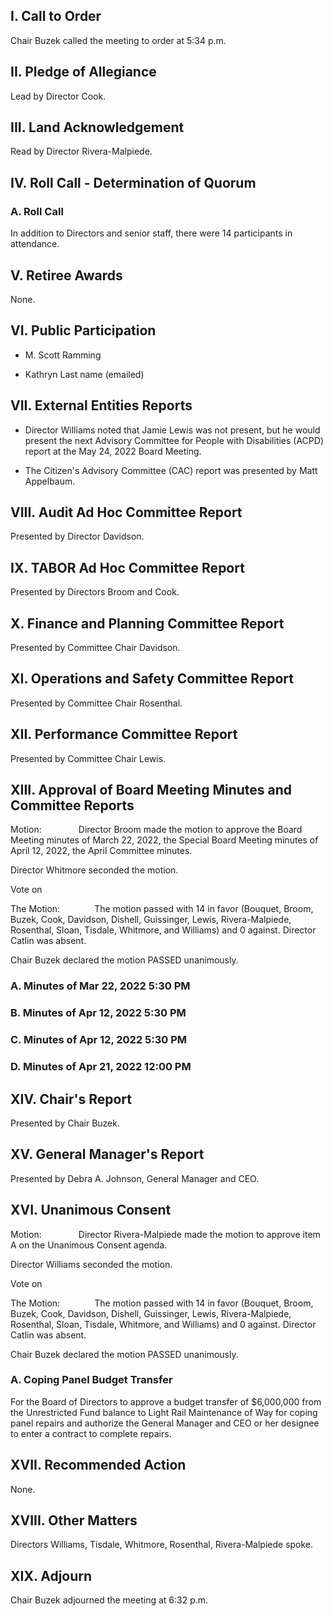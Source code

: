 ## I. Call to Order

Chair Buzek called the meeting to order at 5:34 p.m.

## II. Pledge of Allegiance

Lead by Director Cook.

## III. Land Acknowledgement

Read by Director Rivera-Malpiede.

## IV. Roll Call - Determination of Quorum

### A. Roll Call

In addition to Directors and senior staff, there were 14 participants in attendance.

## V. Retiree Awards

None.

## VI. Public Participation

- M. Scott Ramming

- Kathryn Last name (emailed)

## VII. External Entities Reports

- Director Williams noted that Jamie Lewis was not present, but he would present the next Advisory Committee for People with Disabilities (ACPD) report at the May 24, 2022 Board Meeting.

- The Citizen's Advisory Committee (CAC) report was presented by Matt Appelbaum.

## VIII. Audit Ad Hoc Committee Report

Presented by Director Davidson.

## IX. TABOR Ad Hoc Committee Report

Presented by Directors Broom and Cook.

## X. Finance and Planning Committee Report

Presented by Committee Chair Davidson.

## XI. Operations and Safety Committee Report

Presented by Committee Chair Rosenthal.

## XII. Performance Committee Report

Presented by Committee Chair Lewis.

## XIII. Approval of Board Meeting Minutes and Committee Reports

Motion:               Director Broom made the motion to approve the Board Meeting minutes of March 22, 2022, the Special Board Meeting minutes of April 12, 2022, the April Committee minutes.

Director Whitmore seconded the motion.

Vote on

The Motion:              The motion passed with 14 in favor (Bouquet, Broom, Buzek, Cook, Davidson, Dishell, Guissinger, Lewis, Rivera-Malpiede, Rosenthal, Sloan, Tisdale, Whitmore, and Williams) and 0 against. Director Catlin was absent.

Chair Buzek declared the motion PASSED unanimously.

### A. Minutes of Mar 22, 2022 5:30 PM

### B. Minutes of Apr 12, 2022 5:30 PM

### C. Minutes of Apr 12, 2022 5:30 PM

### D. Minutes of Apr 21, 2022 12:00 PM

## XIV. Chair's Report

Presented by Chair Buzek.

## XV. General Manager's Report

Presented by Debra A. Johnson, General Manager and CEO.

## XVI. Unanimous Consent

Motion:               Director Rivera-Malpiede made the motion to approve item A on the Unanimous Consent agenda.

Director Williams seconded the motion.

Vote on

The Motion:              The motion passed with 14 in favor (Bouquet, Broom, Buzek, Cook, Davidson, Dishell, Guissinger, Lewis, Rivera-Malpiede, Rosenthal, Sloan, Tisdale, Whitmore, and Williams) and 0 against. Director Catlin was absent.

Chair Buzek declared the motion PASSED unanimously.

### A. Coping Panel Budget Transfer

For the Board of Directors to approve a budget transfer of $6,000,000 from the Unrestricted Fund balance to Light Rail Maintenance of Way for coping panel repairs and authorize the General Manager and CEO or her designee to enter a contract to complete repairs.

## XVII. Recommended Action

None.

## XVIII. Other Matters

Directors Williams, Tisdale, Whitmore, Rosenthal, Rivera-Malpiede spoke.

## XIX. Adjourn

Chair Buzek adjourned the meeting at 6:32 p.m.